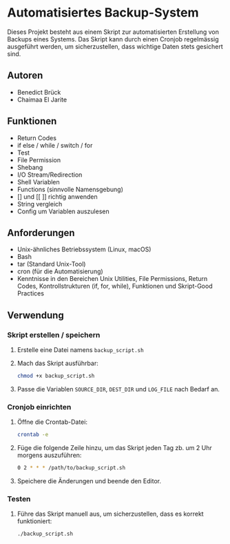 # Automatisiertes Backup-System

Dieses Projekt besteht aus einem Skript zur automatisierten Erstellung von Backups eines Systems. Das Skript kann durch einen Cronjob regelmässig ausgeführt werden, um sicherzustellen, dass wichtige Daten stets gesichert sind.

## Autoren

- Benedict Brück
- Chaimaa El Jarite

## Funktionen

- Return Codes
- if else / while / switch / for
- Test
- File Permission
- Shebang
- I/O Stream/Redirection
- Shell Variablen
- Functions (sinnvolle Namensgebung)
- [] und [[ ]] richtig anwenden
- String  vergleich
- Config um Variablen auszulesen

## Anforderungen

- Unix-ähnliches Betriebssystem (Linux, macOS)
- Bash
- tar (Standard Unix-Tool)
- cron (für die Automatisierung)
- Kenntnisse in den Bereichen Unix Utilities, File Permissions, Return Codes, Kontrollstrukturen (if, for, while), Funktionen und Skript-Good Practices

## Verwendung

### Skript erstellen / speichern

1. Erstelle eine Datei namens `backup_script.sh` 

2. Mach das Skript ausführbar:

    ```bash
    chmod +x backup_script.sh
    ```

3. Passe die Variablen `SOURCE_DIR`, `DEST_DIR` und `LOG_FILE` nach Bedarf an.

### Cronjob einrichten

1. Öffne die Crontab-Datei:

    ```bash
    crontab -e
    ```

2. Füge die folgende Zeile hinzu, um das Skript jeden Tag zb. um 2 Uhr morgens auszuführen:

    ```bash
    0 2 * * * /path/to/backup_script.sh
    ```

3. Speichere die Änderungen und beende den Editor.

### Testen

1. Führe das Skript manuell aus, um sicherzustellen, dass es korrekt funktioniert:

    ```bash
    ./backup_script.sh
    ```


